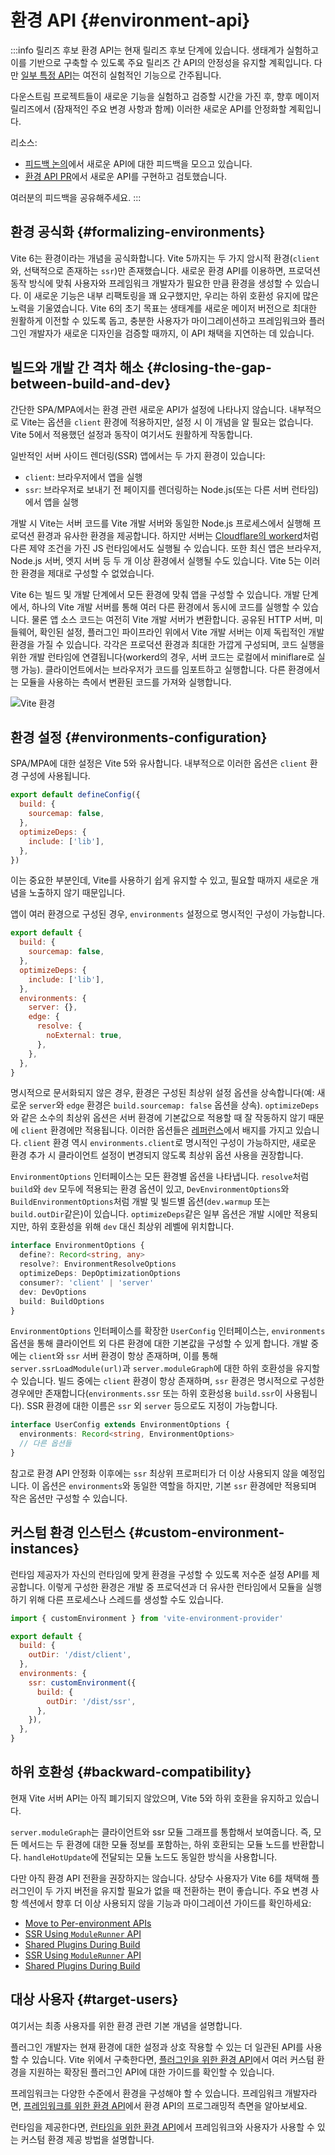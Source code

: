 # 환경 API {#environment-api}

:::info 릴리즈 후보
환경 API는 현재 릴리즈 후보 단계에 있습니다. 생태계가 실험하고 이를 기반으로 구축할 수 있도록 주요 릴리즈 간 API의 안정성을 유지할 계획입니다. 다만 [일부 특정 API](/changes/#considering)는 여전히 실험적인 기능으로 간주됩니다.

다운스트림 프로젝트들이 새로운 기능을 실험하고 검증할 시간을 가진 후, 향후 메이저 릴리즈에서 (잠재적인 주요 변경 사항과 함께) 이러한 새로운 API를 안정화할 계획입니다.

리소스:

- [피드백 논의](https://github.com/vitejs/vite/discussions/16358)에서 새로운 API에 대한 피드백을 모으고 있습니다.
- [환경 API PR](https://github.com/vitejs/vite/pull/16471)에서 새로운 API를 구현하고 검토했습니다.

여러분의 피드백을 공유해주세요.
:::

## 환경 공식화 {#formalizing-environments}

Vite 6는 환경이라는 개념을 공식화합니다. Vite 5까지는 두 가지 암시적 환경(`client`와, 선택적으로 존재하는 `ssr`)만 존재했습니다. 새로운 환경 API를 이용하면, 프로덕션 동작 방식에 맞춰 사용자와 프레임워크 개발자가 필요한 만큼 환경을 생성할 수 있습니다. 이 새로운 기능은 내부 리팩토링을 꽤 요구했지만, 우리는 하위 호환성 유지에 많은 노력을 기울였습니다. Vite 6의 초기 목표는 생태계를 새로운 메이저 버전으로 최대한 원활하게 이전할 수 있도록 돕고, 충분한 사용자가 마이그레이션하고 프레임워크와 플러그인 개발자가 새로운 디자인을 검증할 때까지, 이 API 채택을 지연하는 데 있습니다.

## 빌드와 개발 간 격차 해소 {#closing-the-gap-between-build-and-dev}

간단한 SPA/MPA에서는 환경 관련 새로운 API가 설정에 나타나지 않습니다. 내부적으로 Vite는 옵션을 `client` 환경에 적용하지만, 설정 시 이 개념을 알 필요는 없습니다. Vite 5에서 적용했던 설정과 동작이 여기서도 원활하게 작동합니다.

일반적인 서버 사이드 렌더링(SSR) 앱에서는 두 가지 환경이 있습니다:

- `client`: 브라우저에서 앱을 실행
- `ssr`: 브라우저로 보내기 전 페이지를 렌더링하는 Node.js(또는 다른 서버 런타임)에서 앱을 실행

개발 시 Vite는 서버 코드를 Vite 개발 서버와 동일한 Node.js 프로세스에서 실행해 프로덕션 환경과 유사한 환경을 제공합니다. 하지만 서버는 [Cloudflare의 workerd](https://github.com/cloudflare/workerd)처럼 다른 제약 조건을 가진 JS 런타임에서도 실행될 수 있습니다. 또한 최신 앱은 브라우저, Node.js 서버, 엣지 서버 등 두 개 이상 환경에서 실행될 수도 있습니다. Vite 5는 이러한 환경을 제대로 구성할 수 없었습니다.

Vite 6는 빌드 및 개발 단계에서 모든 환경에 맞춰 앱을 구성할 수 있습니다. 개발 단계에서, 하나의 Vite 개발 서버를 통해 여러 다른 환경에서 동시에 코드를 실행할 수 있습니다. 물론 앱 소스 코드는 여전히 Vite 개발 서버가 변환합니다. 공유된 HTTP 서버, 미들웨어, 확인된 설정, 플러그인 파이프라인 위에서 Vite 개발 서버는 이제 독립적인 개발 환경을 가질 수 있습니다. 각각은 프로덕션 환경과 최대한 가깝게 구성되며, 코드 실행을 위한 개발 런타임에 연결됩니다(workerd의 경우, 서버 코드는 로컬에서 miniflare로 실행 가능). 클라이언트에서는 브라우저가 코드를 임포트하고 실행합니다. 다른 환경에서는 모듈을 사용하는 측에서 변환된 코드를 가져와 실행합니다.

![Vite 환경](../images/vite-environments.svg)

## 환경 설정 {#environments-configuration}

SPA/MPA에 대한 설정은 Vite 5와 유사합니다. 내부적으로 이러한 옵션은 `client` 환경 구성에 사용됩니다.

```js
export default defineConfig({
  build: {
    sourcemap: false,
  },
  optimizeDeps: {
    include: ['lib'],
  },
})
```

이는 중요한 부분인데, Vite를 사용하기 쉽게 유지할 수 있고, 필요할 때까지 새로운 개념을 노출하지 않기 때문입니다.

앱이 여러 환경으로 구성된 경우, `environments` 설정으로 명시적인 구성이 가능합니다.

```js
export default {
  build: {
    sourcemap: false,
  },
  optimizeDeps: {
    include: ['lib'],
  },
  environments: {
    server: {},
    edge: {
      resolve: {
        noExternal: true,
      },
    },
  },
}
```

명시적으로 문서화되지 않은 경우, 환경은 구성된 최상위 설정 옵션을 상속합니다(예: 새로운 `server`와 `edge` 환경은 `build.sourcemap: false` 옵션을 상속). `optimizeDeps`와 같은 소수의 최상위 옵션은 서버 환경에 기본값으로 적용할 때 잘 작동하지 않기 때문에 `client` 환경에만 적용됩니다. 이러한 옵션들은 [레퍼런스](/config/)에서 <NonInheritBadge /> 배지를 가지고 있습니다. `client` 환경 역시 `environments.client`로 명시적인 구성이 가능하지만, 새로운 환경 추가 시 클라이언트 설정이 변경되지 않도록 최상위 옵션 사용을 권장합니다.

`EnvironmentOptions` 인터페이스는 모든 환경별 옵션을 나타냅니다. `resolve`처럼 `build`와 `dev` 모두에 적용되는 환경 옵션이 있고, `DevEnvironmentOptions`와 `BuildEnvironmentOptions`처럼 개발 및 빌드별 옵션(`dev.warmup` 또는 `build.outDir`같은)이 있습니다. `optimizeDeps`같은 일부 옵션은 개발 시에만 적용되지만, 하위 호환성을 위해 `dev` 대신 최상위 레벨에 위치합니다.

```ts
interface EnvironmentOptions {
  define?: Record<string, any>
  resolve?: EnvironmentResolveOptions
  optimizeDeps: DepOptimizationOptions
  consumer?: 'client' | 'server'
  dev: DevOptions
  build: BuildOptions
}
```

`EnvironmentOptions` 인터페이스를 확장한 `UserConfig` 인터페이스는, `environments` 옵션을 통해 클라이언트 외 다른 환경에 대한 기본값을 구성할 수 있게 합니다. 개발 중에는 `client`와 `ssr` 서버 환경이 항상 존재하며, 이를 통해 `server.ssrLoadModule(url)`과 `server.moduleGraph`에 대한 하위 호환성을 유지할 수 있습니다. 빌드 중에는 `client` 환경이 항상 존재하며, `ssr` 환경은 명시적으로 구성한 경우에만 존재합니다(`environments.ssr` 또는 하위 호환성용 `build.ssr`이 사용됩니다). SSR 환경에 대한 이름은 `ssr` 외 `server` 등으로도 지정이 가능합니다.

```ts
interface UserConfig extends EnvironmentOptions {
  environments: Record<string, EnvironmentOptions>
  // 다른 옵션들
}
```

참고로 환경 API 안정화 이후에는 `ssr` 최상위 프로퍼티가 더 이상 사용되지 않을 예정입니다. 이 옵션은 `environments`와 동일한 역할을 하지만, 기본 `ssr` 환경에만 적용되며 작은 옵션만 구성할 수 있습니다.

## 커스텀 환경 인스턴스 {#custom-environment-instances}

런타임 제공자가 자신의 런타임에 맞게 환경을 구성할 수 있도록 저수준 설정 API를 제공합니다. 이렇게 구성한 환경은 개발 중 프로덕션과 더 유사한 런타임에서 모듈을 실행하기 위해 다른 프로세스나 스레드를 생성할 수도 있습니다.

```js
import { customEnvironment } from 'vite-environment-provider'

export default {
  build: {
    outDir: '/dist/client',
  },
  environments: {
    ssr: customEnvironment({
      build: {
        outDir: '/dist/ssr',
      },
    }),
  },
}
```

## 하위 호환성 {#backward-compatibility}

현재 Vite 서버 API는 아직 폐기되지 않았으며, Vite 5와 하위 호환을 유지하고 있습니다.

`server.moduleGraph`는 클라이언트와 ssr 모듈 그래프를 통합해서 보여줍니다. 즉, 모든 메서드는 두 환경에 대한 모듈 정보를 포함하는, 하위 호환되는 모듈 노드를 반환합니다. `handleHotUpdate`에 전달되는 모듈 노드도 동일한 방식을 사용합니다.

다만 아직 환경 API 전환을 권장하지는 않습니다. 상당수 사용자가 Vite 6를 채택해 플러그인이 두 가지 버전을 유지할 필요가 없을 때 전환하는 편이 좋습니다. 주요 변경 사항 섹션에서 향후 더 이상 사용되지 않을 기능과 마이그레이션 가이드를 확인하세요:

- [Move to Per-environment APIs](/changes/per-environment-apis)
- [SSR Using `ModuleRunner` API](/changes/ssr-using-modulerunner)
- [Shared Plugins During Build](/changes/shared-plugins-during-build)
- [SSR Using `ModuleRunner` API](/changes/ssr-using-modulerunner)
- [Shared Plugins During Build](/changes/shared-plugins-during-build)

## 대상 사용자 {#target-users}

여기서는 최종 사용자를 위한 환경 관련 기본 개념을 설명합니다.

플러그인 개발자는 현재 환경에 대한 설정과 상호 작용할 수 있는 더 일관된 API를 사용할 수 있습니다. Vite 위에서 구축한다면, [플러그인을 위한 환경 API](./api-environment-plugins.md)에서 여러 커스텀 환경을 지원하는 확장된 플러그인 API에 대한 가이드를 확인할 수 있습니다.

프레임워크는 다양한 수준에서 환경을 구성해야 할 수 있습니다. 프레임워크 개발자라면, [프레임워크를 위한 환경 API](./api-environment-frameworks)에서 환경 API의 프로그래밍적 측면을 알아보세요.

런타임을 제공한다면, [런타임을 위한 환경 API](./api-environment-runtimes.md)에서 프레임워크와 사용자가 사용할 수 있는 커스텀 환경 제공 방법을 설명합니다.